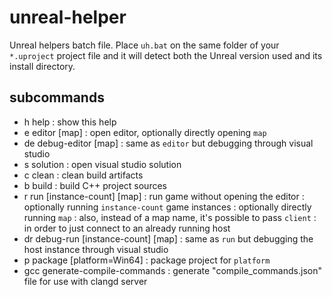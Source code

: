 # unreal-helper
Unreal helpers batch file.
Place `uh.bat` on the same folder of your `*.uproject` project file and it will detect
both the Unreal version used and its install directory.

## subcommands
- h help : show this help
- e editor [map] : open editor, optionally directly opening `map`
- de debug-editor [map] : same as `editor` but debugging through visual studio
- s solution : open visual studio solution
- c clean : clean build artifacts
- b build : build C++ project sources
- r run [instance-count] [map] : run game without opening the editor
                               : optionally running `instance-count` game instances
                               : optionally directly running `map`
                               : also, instead of a map name, it's possible to pass `client`
                               : in order to just connect to an already running host
- dr debug-run [instance-count] [map] : same as `run` but debugging the host instance through visual studio
- p package [platform=Win64] : package project for `platform`
- gcc generate-compile-commands : generate "compile_commands.json" file for use with clangd server
